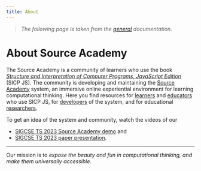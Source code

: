 ```yaml
---
title: About
---
```


> _The following page is taken from the [general](https://about.sourceacademy.org/) documentation._

# About Source Academy

The Source Academy is a community of learners who use the book [_Structure and Interpretation of Computer Programs, JavaScript Edition_](https://sourceacademy.org/sicpjs/) (SICP JS). The community is developing and maintaining the [Source Academy](https://sourceacademy.org/) system, an immersive online experiential environment for learning computational thinking. Here you find resources for [learners](https://about.sourceacademy.org/learner/README.html) and [educators](https://about.sourceacademy.org/educator/README.html) who use SICP JS, for [developers](https://about.sourceacademy.org/developer/README.html) of the system, and for educational [researchers](https://about.sourceacademy.org/research/README.html). <!-- use full URLs for these three references here -->

To get an idea of the system and community, watch the videos of our

* [SIGCSE TS 2023 Source Academy demo](https://www.youtube.com/watch?v=s_UPhAT25fo) and
* [SIGCSE TS 2023 paper presentation](https://www.youtube.com/watch?v=herwKTpNeDE).

-----------------

Our mission is to _expose the beauty and fun in computational thinking, and make them universally accessible_.
